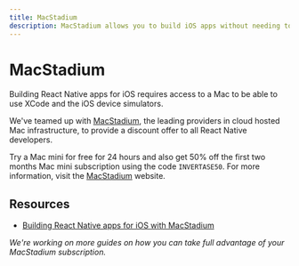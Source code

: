 ```yaml
---
title: MacStadium
description: MacStadium allows you to build iOS apps without needing to your own Mac.
---
```


# MacStadium

Building React Native apps for iOS requires access to a Mac to be able to use XCode and the iOS device
simulators.

We've teamed up with [MacStadium](https://www.macstadium.com/invertase), the leading providers in cloud hosted Mac infrastructure, to provide a discount
offer to all React Native developers.

Try a Mac mini for free for 24 hours and also get 50% off the first two months Mac mini subscription using the code
`INVERTASE50`. For more information, visit the [MacStadium](https://www.macstadium.com/invertase) website.

## Resources

- [Building React Native apps for iOS with MacStadium](#)

*We're working on more guides on how you can take full advantage of your MacStadium subscription.*
